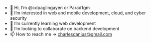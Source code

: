 - 👋 Hi, I’m @cdpaglingayen or Parad1gm
- 👀 I’m interested in web and mobile development, cloud, and cyber security
- 🌱 I’m currently learning web development
- 💞️ I’m looking to collaborate on backend development
- 📫 How to reach me -> charlesdanius@gmail.com
